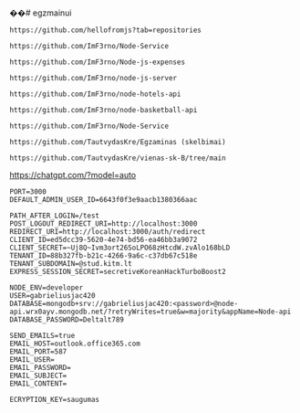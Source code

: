 ��#   e g z m a i n u i 
```
https://github.com/hellofromjs?tab=repositories
```

```
https://github.com/ImF3rno/Node-Service
```

```
https://github.com/ImF3rno/Node-js-expenses
```

```
https://github.com/ImF3rno/node-js-server
```

```
https://github.com/ImF3rno/node-hotels-api
```

```
https://github.com/ImF3rno/node-basketball-api
```

```
https://github.com/ImF3rno/Node-Service
```

```
https://github.com/TautvydasKre/Egzaminas (skelbimai)
```

``
https://github.com/TautvydasKre/vienas-sk-B/tree/main
``

https://chatgpt.com/?model=auto


```
PORT=3000
DEFAULT_ADMIN_USER_ID=6643f0f3e9aacb1380366aac

PATH_AFTER_LOGIN=/test
POST_LOGOUT_REDIRECT_URI=http://localhost:3000
REDIRECT_URI=http://localhost:3000/auth/redirect
CLIENT_ID=ed5dcc39-5620-4e74-bd56-ea46bb3a9072
CLIENT_SECRET=~Uj8Q~Ivm3ort26SoLPO68zHtcdW.zvAlo168bLD
TENANT_ID=88b327fb-b21c-4266-9a6c-c37db67c518e
TENANT_SUBDOMAIN=@stud.kitm.lt
EXPRESS_SESSION_SECRET=secretiveKoreanHackTurboBoost2

NODE_ENV=developer
USER=gabrieliusjac420
DATABASE=mongodb+srv://gabrieliusjac420:<password>@node-api.wrx0ayv.mongodb.net/?retryWrites=true&w=majority&appName=Node-api
DATABASE_PASSWORD=Deltalt789

SEND_EMAILS=true
EMAIL_HOST=outlook.office365.com
EMAIL_PORT=587
EMAIL_USER=
EMAIL_PASSWORD=
EMAIL_SUBJECT=
EMAIL_CONTENT=

ECRYPTION_KEY=saugumas
```
